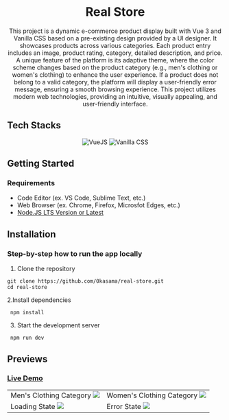 <div align="center">
  <h1>Real Store</h1>
  <p>This project is a dynamic e-commerce product display built with Vue 3 and Vanilla CSS based on a pre-existing design provided by a UI designer. It showcases products across various categories. Each product entry includes an image, product rating, category, detailed description, and price. A unique feature of the platform is its adaptive theme, where the color scheme changes based on the product category (e.g., men's clothing or women's clothing) to enhance the user experience. If a product does not belong to a valid category, the platform will display a user-friendly error message, ensuring a smooth browsing experience. This project utilizes modern web technologies, providing an intuitive, visually appealing, and user-friendly interface.</p>
</div>

## Tech Stacks
<p  align="center">
<img  src="https://img.shields.io/badge/Vue.JS-4FC08D.svg?style=for-the-badge&logo=vuedotjs&logoColor=white" alt="VueJS"> 
<img  src="https://img.shields.io/badge/CSS-1572B6.svg?style=for-the-badge&logo=css3&logoColor=white" alt="Vanilla CSS"> 
</p>

## Getting Started

### Requirements
 - Code Editor (ex. VS Code, Sublime Text, etc.)
 - Web Browser (ex. Chrome, Firefox, Microsfot Edges, etc.)
 - [Node.JS LTS Version or Latest](https://nodejs.org/)

## Installation

### Step-by-step how to run the app locally

1. Clone the repository
  ```
  git clone https://github.com/0kasama/real-store.git
  cd real-store
   ```
2.Install dependencies
  ```
   npm install
  ```
3. Start the development server
  ```
   npm run dev
  ```

## Previews

### [Live Demo](https://realstore-task.vercel.app/)

<table>
  <tr>
    <td>
      Men's Clothing Category
      <img src="https://github.com/user-attachments/assets/775da111-55d1-4b9a-b73b-234b9051acb9" al="Men's Clothing Category"/>
    </td>
    <td>
      Women's Clothing Category
      <img src="https://github.com/user-attachments/assets/d52a1342-371f-4a66-b545-4bf4c085af6c" al="Women's Clothing Category"/>
    </td>
  </tr>
  <tr>
    <td>
      Loading State
      <img src="https://github.com/user-attachments/assets/401be686-4d82-4210-b757-ff257680420f" al="Loading State"/>
    </td>
    <td>
      Error State
      <img src="https://github.com/user-attachments/assets/a41d3b14-c6c6-4504-a980-7b4a7ecc8387" al="Error State"/>
    </td>
  </tr>
</table>
